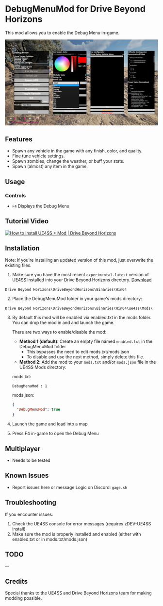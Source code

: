 # DebugMenuMod for Drive Beyond Horizons

This mod allows you to enable the Debug Menu in-game.

<img src="screenshot.png" alt="Screenshot" width="600">

## Features

- Spawn any vehicle in the game with any finish, color, and quality.
- Fine tune vehicle settings.
- Spawn zombies, change the weather, or buff your stats.
- Spawn (almost) any item in the game.

## Usage

### Controls

- `F4` Displays the Debug Menu

## Tutorial Video

[![How to Install UE4SS + Mod | Drive Beyond Horizons](https://img.youtube.com/vi/pWbKwe9b0e0/0.jpg)](https://www.youtube.com/watch?v=pWbKwe9b0e0)

## Installation

Note: If you're installing an updated version of this mod, just overwrite the existing files.

1. Make sure you have the most recent `experimental-latest` version of UE4SS installed into your Drive Beyond Horizons directory. [Download](https://github.com/UE4SS-RE/RE-UE4SS/releases/tag/experimental-latest)
   
`Drive Beyond Horizons\DriveBeyondHorizons\Binaries\Win64`

2. Place the DebugMenuMod folder in your game's mods directory:
   
`Drive Beyond Horizons\DriveBeyondHorizons\Binaries\Win64\ue4ss\Mods\`

3. By default this mod will be enabled via enabled.txt in the mods folder. You can drop the mod in and and launch the game.

   There are two ways to enable/disable the mod:
   - **Method 1 (default)**: Create an empty file named `enabled.txt` in the DebugMenuMod folder
     - This bypasses the need to edit mods.txt/mods.json
     - To disable and use the next method, simply delete this file.
   - **Method 2**: Add the mod to your `mods.txt` and/or `mods.json` file in the UE4SS Mods directory:

   mods.txt:
     ```
     DebugMenuMod : 1
     ```
   mods.json:
     ```json
     {
       "DebugMenuMod": true
     }
     ```
4. Launch the game and load into a map
5. Press F4 in-game to open the Debug Menu

## Multiplayer

- Needs to be tested

## Known Issues

- Report issues here or message Logic on Discord: `gage.sh`

## Troubleshooting

If you encounter issues:

1. Check the UE4SS console for error messages (requires zDEV-UE4SS install)
2. Make sure the mod is properly installed and enabled (either with enabled.txt or in mods.txt/mods.json)

## TODO

--

## Credits

Special thanks to the UE4SS and Drive Beyond Horizons team for making modding possible.
